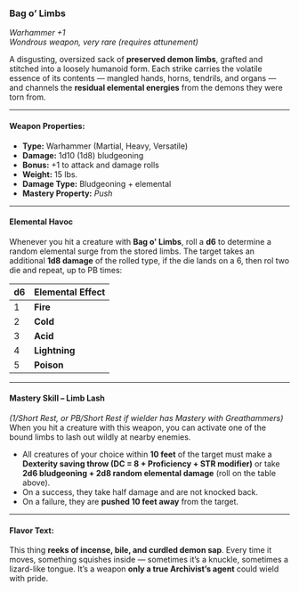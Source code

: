 ### **Bag o’ Limbs**

_Warhammer +1_  
_Wondrous weapon, very rare (requires attunement)_

A disgusting, oversized sack of **preserved demon limbs**, grafted and stitched into a loosely humanoid form. Each strike carries the volatile essence of its contents — mangled hands, horns, tendrils, and organs — and channels the **residual elemental energies** from the demons they were torn from.

---

#### **Weapon Properties:**

- **Type:** Warhammer (Martial, Heavy, Versatile)
- **Damage:** 1d10 (1d8) bludgeoning
- **Bonus:** +1 to attack and damage rolls
- **Weight:** 15 lbs.
- **Damage Type:** Bludgeoning + elemental
- **Mastery Property:** _Push_

---

#### **Elemental Havoc**

Whenever you hit a creature with **Bag o' Limbs**, roll a **d6** to determine a random elemental surge from the stored limbs. The target takes an additional **1d8 damage** of the rolled type, if the die lands on a 6, then rol two die and repeat, up to PB times:

| d6  | Elemental Effect |
| --- | ---------------- |
| 1   | **Fire**         |
| 2   | **Cold**         |
| 3   | **Acid**         |
| 4   | **Lightning**    |
| 5   | **Poison**       |

---

#### **Mastery Skill – Limb Lash**

_(1/Short Rest, or PB/Short Rest if wielder has Mastery with Greathammers)_  
When you hit a creature with this weapon, you can activate one of the bound limbs to lash out wildly at nearby enemies.

- All creatures of your choice within **10 feet** of the target must make a **Dexterity saving throw (DC = 8 + Proficiency + STR modifier)** or take **2d6 bludgeoning + 2d8 random elemental damage** (roll on the table above).
- On a success, they take half damage and are not knocked back.
- On a failure, they are **pushed 10 feet away** from the target.

---

#### **Flavor Text:**

This thing **reeks of incense, bile, and curdled demon sap**. Every time it moves, something squishes inside — sometimes it’s a knuckle, sometimes a lizard-like tongue. It’s a weapon **only a true Archivist’s agent** could wield with pride.
